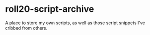 # roll20-script-archive
A place to store my own scripts, as well as those script snippets I've cribbed from others.
